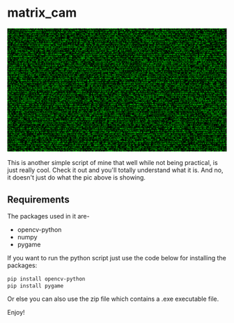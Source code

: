# matrix_cam

![picture alt](pic.png)

This is another simple script of mine that well while not being practical, is just really cool. Check it out and you'll totally understand what it is. And no, it doesn't just do what the pic above is showing.

## Requirements

The packages used in it are-
- opencv-python
- numpy
- pygame

If you want to run the python script just use the code below for installing the packages:
```
pip install opencv-python
pip install pygame
```

Or else you can also use the zip file which contains a .exe executable file.

Enjoy!

